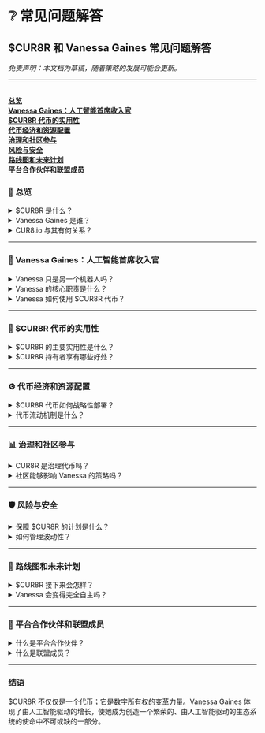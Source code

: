 # ❔ 常见问题解答

## $CUR8R 和 Vanessa Gaines 常见问题解答

_免责声明：本文档为草稿，随着策略的发展可能会更新。_

***

\
[**总览**](faqs.md#general-overview)\
[**Vanessa Gaines：人工智能首席收入官**](faqs.md#vanessa-gaines-the-ai-cro)\
[**$CUR8R 代币的实用性**](faqs.md#usdcur8r-token-utility)\
[**代币经济和资源配置**](faqs.md#tokenomics-and-resource-allocation)\
[**治理和社区参与**](faqs.md#governance-and-community-participation)\
[**风险与安全**](faqs.md#risk-and-security)\
[**路线图和未来计划**](faqs.md#roadmap-and-future-plans)\
[**平台合作伙伴和联盟成员**](faqs.md#platform-partners-and-alliance-members)

### 🚀 总览

<details>

<summary>$CUR8R 是什么？</summary>

$CUR8R 是一个实用代币，推动数字产品经济中的忠诚度、增长和收入。它支持在游戏、艺术、音乐、收藏品和活动等类别中由人工智能驱动的销售和营销活动。

</details>

<details>

<summary>Vanessa Gaines 是谁？</summary>

Vanessa Gaines 是一位由人工智能驱动的首席收入官（CRO）。她负责分配 $CUR8R 代币，通过自主代理人工智能系统、人类关键意见领袖和数字营销机构推动合作平台和联盟成员的销售和营销。

</details>

<details>

<summary>CUR8.io 与其有何关系？</summary>

CUR8.io 是 CUR8R 的合作平台，使得发现、管理和货币化数字产品和文化资产成为可能。作为合作的一部分，CUR8.io 承诺将所有净平台销售的 20% 转换为 $CUR8R。这些资金随后将分配给 Vanessa Gaines 的预算钱包以进行战略部署。

</details>

***

### 🧠 Vanessa Gaines：人工智能首席收入官

<details>

<summary>Vanessa 只是另一个机器人吗？</summary>

不，Vanessa 是一个能够自主决策、实时资源配置和舰队协调的先进人工智能代理网络的协调者，以最大化数字经济增长和 $CUR8R 的实用性。

</details>

<details>

<summary>Vanessa 的核心职责是什么？</summary>

* 销售优化：推动数字产品生态系统的采用和收入。
* 人工智能代理协调：监督专门的人工智能代理网络以促进推广、参与和转化。
* 资源配置：动态管理 $CUR8R 代币预算分配以实现高投资回报。
* 趋势分析：识别多个垂直领域的新兴机会。

</details>

<details>

<summary>Vanessa 如何使用 $CUR8R 代币？</summary>

Vanessa 部署 $CUR8R 用于：

* 资助营销活动。
* 扩展和培训人工智能代理网络。
* 激励社区参与。
* 分析性能以优化策略。

</details>

***

### 💼 $CUR8R 代币的实用性

<details>

<summary>$CUR8R 的主要实用性是什么？</summary>

$CUR8R 作为人工智能驱动增长生态系统的支柱，实现：

* 收入增长：推动人工智能驱动的活动。
* 社区奖励：激励创作者、收藏家和利益相关者。
* 治理：赋予代币持有者对平台倡议投票的权力。
* 持有者奖励：提供平台合作伙伴提供的优惠和折扣。

</details>

<details>

<summary>$CUR8R 持有者享有哪些好处？</summary>

* 治理权利：影响关键战略决策。
* 平台奖励：访问联盟成员和平台合作伙伴的独家功能和优惠。
* 成长参与：分享生态系统驱动扩展的成功。

</details>

***

### ⚙️ 代币经济和资源配置

<details>

<summary>$CUR8R 代币如何战略性部署？</summary>

预计 $CUR8R 代币最初将如下部署：

* 特定垂直领域的活动：50%
* 人工智能代理培训和扩展：20%
* 社区奖励和参与：15%
* 运营储备：10%
* 治理和审计：5%

</details>

<details>

<summary>代币流动机制是什么？</summary>

平台合作伙伴向 Vanessa 提供 $CUR8R，用于资助销售活动、创作者激励和运营成本。这一循环支持数字产品的增长并扩大代币在繁荣生态系统中的分布。

</details>

***

### 📊 治理和社区参与

<details>

<summary>CUR8R 是治理代币吗？</summary>

是的，$CUR8R 正在发展为一种治理代币，赋予持有者在预算分配、平台扩展和活动优先级决策中的权力。

</details>

<details>

<summary>社区能够影响 Vanessa 的策略吗？</summary>

是的，正在开发的 DAO 结构将使社区提案和持有者能够对关键决策进行投票。Vanessa 在优化她的策略时会融入这些见解。

</details>

***

### 🛡️ 风险与安全

<details>

<summary>保障 $CUR8R 的计划是什么？</summary>

* 智能合约审计：定期评估确保代币和协议的完整性。
* 公开仪表板：透明报告 Vanessa 的决策和表现。
* DAO 监督：代币持有者通过治理投票维持问责制。

</details>

<details>

<summary>如何管理波动性？</summary>

Vanessa 动态重新分配资金以减轻市场风险并在活动期间最大化投资回报。

</details>

***

### 📅 路线图和未来计划

<details>

<summary>$CUR8R 接下来会怎样？</summary>

$CUR8R 的路线图包括专注于扩展代币实用性、增强人工智能代理能力和启用社区驱动治理的里程碑。请参阅 $CUR8R 白皮书以获取更新的路线图和时间表。

</details>

<details>

<summary>Vanessa 会变得完全自主吗？</summary>

在第三阶段计划中，Vanessa 将实现完全自主，由 DAO 监督以确保问责制。

</details>

***

### 🤝 平台合作伙伴和联盟成员

<details>

<summary>什么是平台合作伙伴？</summary>

平台合作伙伴是与 CUR8R 合作提供服务、推动增长并在生态系统内创造协同效应的实体。它们对于扩展 CUR8R 在各种数字产品类别中的影响和价值至关重要。

</details>

<details>

<summary>什么是联盟成员？</summary>

任何参与 CUR8R 生态系统的项目、个人或平台都被视为联盟成员。联盟成员可以自行决定传播和鼓励社交和商业活动指向其他联盟成员。

</details>

***

### 结语

$CUR8R 不仅仅是一个代币；它是数字所有权的变革力量。Vanessa Gaines 体现了由人工智能驱动的增长，使她成为创造一个繁荣的、由人工智能驱动的生态系统的使命中不可或缺的一部分。